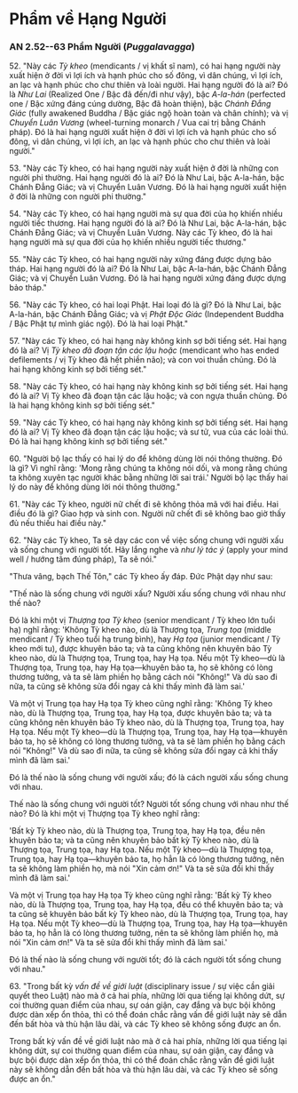 # Phẩm về Hạng Người

### AN 2.52--63 Phẩm Người (*Puggalavagga*)

52\. "Này các *Tỳ kheo* (mendicants / vị khất sĩ nam), có hai hạng người này xuất hiện ở đời vì lợi ích và hạnh phúc cho số đông, vì dân chúng, vì lợi ích, an lạc và hạnh phúc cho chư thiên và loài người. Hai hạng người đó là ai? Đó là *Như Lai* (Realized One / Bậc đã đến/đi như vậy), bậc *A-la-hán* (perfected one / Bậc xứng đáng cúng dường, Bậc đã hoàn thiện), bậc *Chánh Đẳng Giác* (fully awakened Buddha / Bậc giác ngộ hoàn toàn và chân chính); và vị *Chuyển Luân Vương* (wheel-turning monarch / Vua cai trị bằng Chánh pháp). Đó là hai hạng người xuất hiện ở đời vì lợi ích và hạnh phúc cho số đông, vì dân chúng, vì lợi ích, an lạc và hạnh phúc cho chư thiên và loài người."

<!--pg-->
53\. "Này các Tỳ kheo, có hai hạng người này xuất hiện ở đời là những con người phi thường. Hai hạng người đó là ai? Đó là Như Lai, bậc A-la-hán, bậc Chánh Đẳng Giác; và vị Chuyển Luân Vương. Đó là hai hạng người xuất hiện ở đời là những con người phi thường."

<!--pg-->
54\. "Này các Tỳ kheo, có hai hạng người mà sự qua đời của họ khiến nhiều người tiếc thương. Hai hạng người đó là ai? Đó là Như Lai, bậc A-la-hán, bậc Chánh Đẳng Giác; và vị Chuyển Luân Vương. Này các Tỳ kheo, đó là hai hạng người mà sự qua đời của họ khiến nhiều người tiếc thương."

<!--pg-->
55\. "Này các Tỳ kheo, có hai hạng người này xứng đáng được dựng bảo tháp. Hai hạng người đó là ai? Đó là Như Lai, bậc A-la-hán, bậc Chánh Đẳng Giác; và vị Chuyển Luân Vương. Đó là hai hạng người xứng đáng được dựng bảo tháp."

<!--pg-->
56\. "Này các Tỳ kheo, có hai loại Phật. Hai loại đó là gì? Đó là Như Lai, bậc A-la-hán, bậc Chánh Đẳng Giác; và vị *Phật Độc Giác* (Independent Buddha / Bậc Phật tự mình giác ngộ). Đó là hai loại Phật."

<!--pg-->
57\. "Này các Tỳ kheo, có hai hạng này không kinh sợ bởi tiếng sét. Hai hạng đó là ai? Vị *Tỳ kheo đã đoạn tận các lậu hoặc* (mendicant who has ended defilements / vị Tỳ kheo đã hết phiền não); và con voi thuần chủng. Đó là hai hạng không kinh sợ bởi tiếng sét."

<!--pg-->
58\. "Này các Tỳ kheo, có hai hạng này không kinh sợ bởi tiếng sét. Hai hạng đó là ai? Vị Tỳ kheo đã đoạn tận các lậu hoặc; và con ngựa thuần chủng. Đó là hai hạng không kinh sợ bởi tiếng sét."

<!--pg-->
59\. "Này các Tỳ kheo, có hai hạng này không kinh sợ bởi tiếng sét. Hai hạng đó là ai? Vị Tỳ kheo đã đoạn tận các lậu hoặc; và sư tử, vua của các loài thú. Đó là hai hạng không kinh sợ bởi tiếng sét."

<!--pg-->
60\. "Người bộ lạc thấy có hai lý do để không dùng lời nói thông thường. Đó là gì? Vì nghĩ rằng: 'Mong rằng chúng ta không nói dối, và mong rằng chúng ta không xuyên tạc người khác bằng những lời sai trái.' Người bộ lạc thấy hai lý do này để không dùng lời nói thông thường."

<!--pg-->
61\. "Này các Tỳ kheo, người nữ chết đi sẽ không thỏa mã với hai điều. Hai điều đó là gì? Giao hợp và sinh con. Người nữ chết đi sẽ không bao giờ thấy đủ nếu thiếu hai điều này."

<!--pg-->
62\. "Này các Tỳ kheo, Ta sẽ dạy các con về việc sống chung với người xấu và sống chung với người tốt. Hãy lắng nghe và *như lý tác ý* (apply your mind well / hướng tâm đúng pháp), Ta sẽ nói."

"Thưa vâng, bạch Thế Tôn," các Tỳ kheo ấy đáp. Đức Phật dạy như sau:

"Thế nào là sống chung với người xấu? Người xấu sống chung với nhau như thế nào?

Đó là khi một vị *Thượng tọa Tỳ kheo* (senior mendicant / Tỳ kheo lớn tuổi hạ) nghĩ rằng: 'Không Tỳ kheo nào, dù là Thượng tọa, *Trung tọa* (middle mendicant / Tỳ kheo tuổi hạ trung bình), hay *Hạ tọa* (junior mendicant / Tỳ kheo mới tu), được khuyên bảo ta; và ta cũng không nên khuyên bảo Tỳ kheo nào, dù là Thượng tọa, Trung tọa, hay Hạ tọa. Nếu một Tỳ kheo—dù là Thượng tọa, Trung tọa, hay Hạ tọa—khuyên bảo ta, họ sẽ không có lòng thương tưởng, và ta sẽ làm phiền họ bằng cách nói "Không!" Và dù sao đi nữa, ta cũng sẽ không sửa đổi ngay cả khi thấy mình đã làm sai.'

Và một vị Trung tọa hay Hạ tọa Tỳ kheo cũng nghĩ rằng: 'Không Tỳ kheo nào, dù là Thượng tọa, Trung tọa, hay Hạ tọa, được khuyên bảo ta; và ta cũng không nên khuyên bảo Tỳ kheo nào, dù là Thượng tọa, Trung tọa, hay Hạ tọa. Nếu một Tỳ kheo—dù là Thượng tọa, Trung tọa, hay Hạ tọa—khuyên bảo ta, họ sẽ không có lòng thương tưởng, và ta sẽ làm phiền họ bằng cách nói "Không!" Và dù sao đi nữa, ta cũng sẽ không sửa đổi ngay cả khi thấy mình đã làm sai.'

Đó là thế nào là sống chung với người xấu; đó là cách người xấu sống chung với nhau.

Thế nào là sống chung với người tốt? Người tốt sống chung với nhau như thế nào? Đó là khi một vị Thượng tọa Tỳ kheo nghĩ rằng:

'Bất kỳ Tỳ kheo nào, dù là Thượng tọa, Trung tọa, hay Hạ tọa, đều nên khuyên bảo ta; và ta cũng nên khuyên bảo bất kỳ Tỳ kheo nào, dù là Thượng tọa, Trung tọa, hay Hạ tọa. Nếu một Tỳ kheo—dù là Thượng tọa, Trung tọa, hay Hạ tọa—khuyên bảo ta, họ hẳn là có lòng thương tưởng, nên ta sẽ không làm phiền họ, mà nói "Xin cảm ơn!" Và ta sẽ sửa đổi khi thấy mình đã làm sai.'

Và một vị Trung tọa hay Hạ tọa Tỳ kheo cũng nghĩ rằng: 'Bất kỳ Tỳ kheo nào, dù là Thượng tọa, Trung tọa, hay Hạ tọa, đều có thể khuyên bảo ta; và ta cũng sẽ khuyên bảo bất kỳ Tỳ kheo nào, dù là Thượng tọa, Trung tọa, hay Hạ tọa. Nếu một Tỳ kheo—dù là Thượng tọa, Trung tọa, hay Hạ tọa—khuyên bảo ta, họ hẳn là có lòng thương tưởng, nên ta sẽ không làm phiền họ, mà nói "Xin cảm ơn!" Và ta sẽ sửa đổi khi thấy mình đã làm sai.'

Đó là thế nào là sống chung với người tốt; đó là cách người tốt sống chung với nhau."

<!--pg-->
63\. "Trong bất kỳ *vấn đề về giới luật* (disciplinary issue / sự việc cần giải quyết theo Luật) nào mà ở cả hai phía, những lời qua tiếng lại không dứt, sự coi thường quan điểm của nhau, sự oán giận, cay đắng và bực bội không được dàn xếp ổn thỏa, thì có thể đoán chắc rằng vấn đề giới luật này sẽ dẫn đến bất hòa và thù hận lâu dài, và các Tỳ kheo sẽ không sống được an ổn.

Trong bất kỳ vấn đề về giới luật nào mà ở cả hai phía, những lời qua tiếng lại không dứt, sự coi thường quan điểm của nhau, sự oán giận, cay đắng và bực bội được dàn xếp ổn thỏa, thì có thể đoán chắc rằng vấn đề giới luật này sẽ không dẫn đến bất hòa và thù hận lâu dài, và các Tỳ kheo sẽ sống được an ổn."
